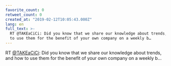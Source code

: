 ```yaml
---
favorite_count: 0
retweet_count: 0
created_at: "2019-02-12T10:05:43.000Z"
lang: en
full_text: >-
  RT @TAKEaCiCi: Did you know that we share our knowledge about trends, and how
  to use them for the benefit of your own company on a weekly b…
---
```


RT [@TAKEaCiCi](https://twitter.com/TAKEaCiCi): Did you know that we share our
knowledge about trends, and how to use them for the benefit of your own company
on a weekly b…
